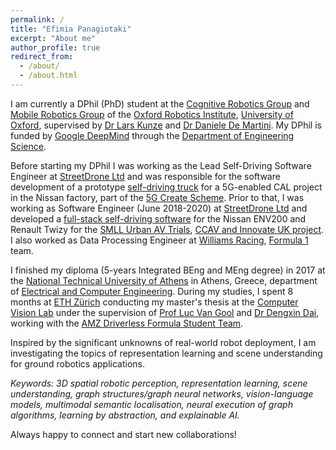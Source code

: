 ```yaml
---
permalink: /
title: "Efimia Panagiotaki"
excerpt: "About me"
author_profile: true
redirect_from: 
  - /about/
  - /about.html
---
```


I am currently a DPhil (PhD) student at the [Cognitive Robotics Group](https://ori.ox.ac.uk/labs/cognitive-robotics-group/) and [Mobile Robotics Group](https://ori.ox.ac.uk/labs/mobile-robotics-group/) of the [Oxford Robotics Institute](https://ori.ox.ac.uk/), [University of Oxford](https://www.ox.ac.uk/), supervised by [Dr Lars Kunze](https://scholar.google.co.uk/citations?user=TLC0azYAAAAJ&hl=en) and [Dr Daniele De Martini](https://scholar.google.ca/citations?user=F7QcGh0AAAAJ&hl=en). My DPhil is funded by [Google DeepMind](https://deepmind.google/) through the [Department of Engineering Science](https://eng.ox.ac.uk/). 

Before starting my DPhil I was working as the Lead Self-Driving Software Engineer at [StreetDrone Ltd](https://www.streetdrone.com/) and was responsible for the software development of a prototype [self-driving truck]((https://www.streetdrone.com/streetdrone-autonomous-deliveries-nissan/)) for a 5G-enabled CAL project in the Nissan factory, part of the [5G Create Scheme](https://www.gov.uk/government/publications/5g-create). Prior to that, I was working as Software Engineer (June 2018-2020) at [StreetDrone Ltd](https://www.streetdrone.com/) and developed a [full-stack self-driving software](https://github.com/project-aslan/Aslan/tree/melodic) for the Nissan ENV200 and Renault Twizy for the [SMLL Urban AV Trials](https://smartmobility.london/test), [CCAV and Innovate UK project](https://apply-for-innovation-funding.service.gov.uk/competition/103/overview). I also worked as Data Processing Engineer at [Williams Racing](https://www.williamsf1.com/), [Formula 1](https://www.formula1.com/) team.

I finished my diploma (5-years Integrated BEng and MEng degree) in 2017 at the [National Technical University of Athens](https://www.ntua.gr/en/) in Athens, Greece, department of [Electrical and Computer Engineering](https://www.ece.ntua.gr/en). During my studies, I spent 8 months at [ETH Zürich](https://ethz.ch/en.html) conducting my master's thesis at the [Computer Vision Lab](https://vision.ee.ethz.ch/) under the supervision of [Prof Luc Van Gool](https://scholar.google.co.uk/citations?user=TwMib_QAAAAJ&hl=en) and [Dr Dengxin Dai](https://scholar.google.co.uk/citations?user=T51W57YAAAAJ&hl=en), working with the [AMZ Driverless Formula Student Team](https://www.amzracing.ch/en).

Inspired by the significant unknowns of real-world robot deployment, I am investigating the topics of representation learning and scene understanding for ground robotics applications. 

*Keywords: 3D spatial robotic perception, representation learning, scene understanding, graph structures/graph neural networks, vision-language models, multimodal semantic localisation, neural execution of graph algorithms, learning by abstraction, and explainable AI.*

Always happy to connect and start new collaborations!


